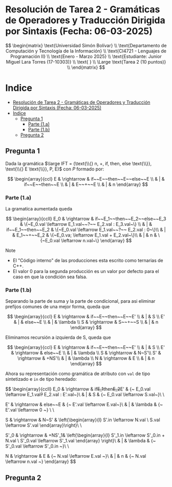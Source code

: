 # Resolución de Tarea 2 - Gramáticas de Operadores y Traducción Dirigida por Sintaxis (Fecha: 06-03-2025)

$$
\begin{matrix}
\text{Universidad Simón Bolívar} \\
\text{Departamento de Computación y Tecnología de la Información} \\
\text{CI4721 - Lenguajes de Programación II} \\
\text{Enero - Marzo 2025} \\
\text{Estudiante: Junior Miguel Lara Torres (17-10303)} \\
\text{ } \\
\Large \text{Tarea 2 (10 puntos)} \\
\end{matrix}
$$

# Indice
- [Resolución de Tarea 2 - Gramáticas de Operadores y Traducción Dirigida por Sintaxis (Fecha: 06-03-2025)](#resolución-de-tarea-2---gramáticas-de-operadores-y-traducción-dirigida-por-sintaxis-fecha-06-03-2025)
- [Indice](#indice)
	- [Pregunta 1](#pregunta-1)
		- [Parte (1.a)](#parte-1a)
		- [Parte (1.b)](#parte-1b)
	- [Pregunta 2](#pregunta-2)


## Pregunta 1
Dada la gramática $\large IFT = (\text{\\{} n, +, if, then, else \text{\\}}, \text{\\{} E \text{\\}}, P, E)$ con $P$ formado por:

$$
\begin{array}{ccl}
E & \rightarrow & if~~E~~then~~E~~else~~E \\
  &  |  & if~~E~~then~~E \\
  &  |  & E~~+~~E \\
  &  |  & n 
\end{array}
$$

### Parte (1.a)

La gramatica aumentada queda

$$
\begin{array}{ccll}
E_0 & \rightarrow & if~~E_1~~then~~E_2~~else~~E_3 & \{~E_0.val \leftarrow E_1.val~~?~~ E_2.val : E_3.val~\} \\
  &  |  & if~~E_1~~then~~E_2 & \{~E_0.val \leftarrow E_1.val~~?~~ E_2.val : 0~\}\\
  &  |  & E_1~~+~~E_2 & \{~E_0.va; \leftarrow E_1.val + E_2.val~\}\\
  &  |  & n & \{~E_0.val \leftarrow n.val~\}
\end{array}
$$

>[!NOTE]
> * El "Código interno" de las producciones esta escrito como ternarias de C++.
> * El valor 0 para la segunda producción es un valor por defecto para el caso en que la condición sea falsa.

### Parte (1.b)

Separando la parte de suma y la parte de condicional, para asi
eliminar prefijos comunes de una mejor forma, queda que

$$
\begin{array}{ccl}
E  & \rightarrow & if~~E~~then~~E~~E' \\
   &  |  & S \\
E' &  |  & else~~E \\
   &  |  & \lambda \\
S  &  \rightarrow & S~~+~~S \\
   &  |  & n 
\end{array}
$$

Eliminamos recursión a izquierda de S, queda que

$$
\begin{array}{ccl}
E  & \rightarrow & if~~E~~then~~E~~E' \\
   &  |  & S \\
E' & \rightarrow & else~~E \\
   &  |  & \lambda \\
S  & \rightarrow & N~S'\\
S' & \rightarrow & +NS'\\
   &  |  & \lambda \\
N  & \rightarrow & E \\
   &  |  & n
\end{array}
$$

Ahora su representación como gramática de atributo con
`val` de tipo sintetizado e `in` de tipo heredado:

$$
\begin{array}{ccll}
E_0 & \rightarrow & if~~E_1~~then~~E_2~~E' & \{~ E_0.val \leftarrow E_1.val~~?~~ E_2.val : E'.val~\}\\
   &  |  & S & \{~ E_0.val \leftarrow S.val~\}\\ \\

E' & \rightarrow & else~~E & \{~ E'.val \leftarrow E.val~\}\\
   &  |  & \lambda & \{~ E'.val \leftarrow 0 ~\} \\ \\

S  & \rightarrow & N~S' & \left\{\begin{array}{l} S'.in \leftarrow N.val \\ S.val \leftarrow S'.val \end{array}\right\}\\ \\

S'_0 & \rightarrow & +NS'_1& \left\{\begin{array}{l} S'_1.in \leftarrow S'_0.in + N.val \\ S'_0.val \leftarrow S'_1.val \end{array} \right\}\\
   &  |  & \lambda & \{~ S'_0.val \leftarrow S'_0.in ~\}\\ \\

N  & \rightarrow & E & \{~ N.val \leftarrow E.val ~\}\\
   &  |  & n & \{~ N.val \leftarrow n.val ~\}
\end{array}
$$

## Pregunta 2



